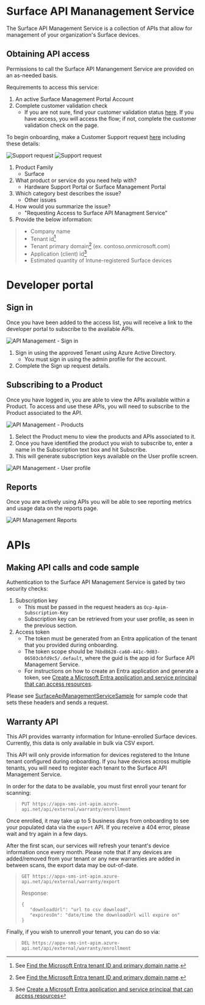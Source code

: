 # Surface API Mananagement Service

The Surface API Management Service is a collection of APIs that allow for management of your organization's Surface devices.

## Obtaining API access

Permissions to call the Surface API Manangement Service are provided on an as-needed basis.

Requirements to access this service:
1. An active Surface Management Portal Account
2. Complete customer validation check
   * If you are not sure, find your customer validation status [here](https://intune.microsoft.com/#view/Microsoft_Azure_Surface/CreateRepairRequestV2.ReactView). If you have access, you will access the flow; if not, complete the customer validation check on the page.

To begin onboarding, make a Customer Support request [here](https://support.serviceshub.microsoft.com/supportforbusiness/create) including these details:

![Support request](./docs/images/css-step1.png)
![Support request](./docs/images/css-step2.png)

1. Product Family
   * Surface
2. What product or service do you need help with?
   * Hardware Support Portal or Surface Management Portal
3. Which category best describes the issue?
   * Other issues
4. How would you summarize the issue?
   * "Requesting Access to Surface API Managment Service"
5. Provide the below information:
> * Company name
> * Tenant id[^1]
> * Tenant primary domain[^1] (ex. contoso.onmicrosoft.com)
> * Application (client) id[^2]
> * Estimated quantity of Intune-registered Surface devices

[^1]: See [Find the Microsoft Entra tenant ID and primary domain name](https://learn.microsoft.com/en-us/partner-center/find-ids-and-domain-names#find-the-microsoft-entra-tenant-id-and-primary-domain-name).
[^2]: See [Create a Microsoft Entra application and service principal that can access resources](https://learn.microsoft.com/entra/identity-platform/howto-create-service-principal-portal)

# Developer portal

## Sign in

Once you have been added to the access list, you will receive a link to the developer portal to subscribe to the available APIs.

![API Management - Sign in](./docs/images/apim-signin.png)

1. Sign in using the approved Tenant using Azure Active Directory.
   - You must sign in using the admin profile for the account.
2. Complete the Sign up request details.

## Subscribing to a Product

Once you have logged in, you are able to view the APIs available within a Product. To access and use these APIs, you will need to subscribe to the Product associated to the API.

![API Management - Products](./docs/images/apim-products.png)

1. Select the Product menu to view the products and APIs associated to it.
2. Once you have identified the product you wish to subscribe to, enter a name in the Subscription text box and hit Subscribe.
3. This will generate subscription keys available on the User profile screen.

![API Management - User profile](./docs/images/apim-profile.png)

## Reports

Once you are actively using APIs you will be able to see reporting metrics and usage data on the reports page.

![API Management Reports](./docs/images/apim-reports.png)

# APIs

## Making API calls and code sample

Authentication to the Surface API Management Service is gated by two security checks:
1. Subscription key
   - This must be passed in the request headers as `Ocp-Apim-Subscription-Key`
   - Subscription key can be retrieved from your user profile, as seen in the previous section.
2. Access token
   - The token must be generated from an Entra application of the tenant that you provided during onboarding.
   - The token scope should be `76bd8628-ca60-441c-9d83-06503cbfd9c5/.default`, where the guid is the app id for Surface API Management Service.
   - For instructions on how to create an Entra application and generate a token, see [Create a Microsoft Entra application and service principal that can access resources](https://learn.microsoft.com/entra/identity-platform/howto-create-service-principal-portal).

Please see [SurfaceApiManagementServiceSample](./src/SurfaceApiManagementServiceSample/Program.cs) for sample code that sets these headers and sends a request.

## Warranty API

This API provides warranty information for Intune-enrolled Surface devices. Currently, this data is only available in bulk via CSV export.

This API will only provide information for devices registered to the Intune tenant configured during onboarding. If you have devices across multiple tenants, you will need to register each tenant to the Surface API Management Service.

In order for the data to be available, you must first enroll your tenant for scanning:

> `PUT https://appx-sms-int-apim.azure-api.net/api/external/warranty/enrollment`

Once enrolled, it may take up to 5 business days from onboarding to see your populated data via the `export` API. If you receive a 404 error, please wait and try again in a few days.

After the first scan, our services will refresh your tenant's device information once every month. Please note that if any devices are added/removed from your tenant or any new warranties are added in between scans, the export data may be out-of-date.

> `GET https://appx-sms-int-apim.azure-api.net/api/external/warranty/export`
>
> Response:
> ```
> {
>    "downloadUrl": "url to csv download",
>    "expiresOn": "date/time the downloadUrl will expire on"
> }
> ```

Finally, if you wish to unenroll your tenant, you can do so via:

> `DEL https://appx-sms-int-apim.azure-api.net/api/external/warranty/enrollment`
